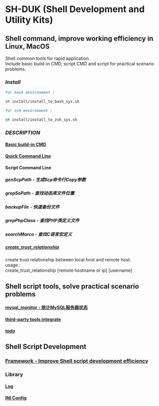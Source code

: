 
# SH-DUK (Shell Development and Utility Kits)

## Shell command, improve working efficiency in Linux, MacOS
Shell common tools for rapid application.  
Include basic build-in CMD, script CMD and script for practical scenario problems.

### *Install* 
```md
for bash environment :
```
```sh
sh install/install_to_bash_sys.sh 
```
```md
for zsh environment :
```
```sh
sh install/install_to_zsh_sys.sh 
```

### *DESCRIPTION*

#### [Basic build-in CMD](refer/cmd_doc/cmdCollection.md)
#### [Quick Command Line](refer/cmd_doc/quickCmdLine.md)

#### Script Command Line
##### genScpPath - 生成Scp命令行Copy参数
##### grepSoPath - 查找动态库文件位置
##### backupFile - 快速备份文件
##### grepPhpClass - 查找PHP类定义文件
##### searchMarco - 查找C语言宏定义
##### [create_trust_relationship](cmd/create_trust_relationship.sh)  
create trust relationship between local host and remote host.  
      usage :   
      create_trust_relationship [remote hostname or ip] [username]

## Shell script tools, solve practical scenario problems
#### [mysql_monitor - 统计MySQL服务器状态](tools/sys_monitor/mysql_monitor/README.md)   
#### [third-party tools integrate](refer/tools_doc/README.md)
##### [todo](refer/todo/tools_collection.md)

## Shell Script Development
### [Framework - Improve Shell script development efficiency](refer/dev/DevFramework.md) 

### Library
####  [Log](lib/log)
####  [INI Config](ib/config/ini)

